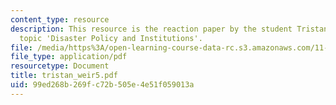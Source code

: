 ```yaml
---
content_type: resource
description: This resource is the reaction paper by the student Tristan Weir on the
  topic 'Disaster Policy and Institutions'.
file: /media/https%3A/open-learning-course-data-rc.s3.amazonaws.com/11-941-disaster-vulnerability-and-resilience-spring-2005/99ed268b269fc72b505e4e51f059013a_tristan_weir5.pdf
file_type: application/pdf
resourcetype: Document
title: tristan_weir5.pdf
uid: 99ed268b-269f-c72b-505e-4e51f059013a
---
```

